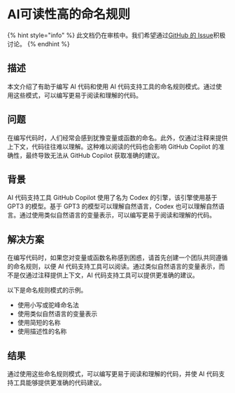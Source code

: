 # AI可读性高的命名规则

{% hint style="info" %}
此文档仍在审核中。我们希望通过[GitHub 的 Issue](https://github.com/AI-Native-Development/patterns/issues/6)积极讨论。
{% endhint %}

## 描述

本文介绍了有助于编写 AI 代码和使用 AI 代码支持工具的命名规则模式。通过使用这些模式，可以编写更易于阅读和理解的代码。

## 问题

在编写代码时，人们经常会感到犹豫变量或函数的命名。此外，仅通过注释来提供上下文，代码往往难以理解。这种难以阅读的代码也会影响 GitHub Copilot 的准确性，最终导致无法从 GitHub Copilot 获取准确的建议。

## 背景

AI 代码支持工具 GitHub Copilot 使用了名为 Codex 的引擎，该引擎使用基于 GPT3 的模型。基于 GPT3 的模型可以理解自然语言，Codex 也可以理解自然语言。通过使用类似自然语言的变量表示，可以编写更易于阅读和理解的代码。

## 解决方案

在编写代码时，如果您对变量或函数名称感到困惑，请首先创建一个团队共同遵循的命名规则，以便 AI 代码支持工具可以阅读。通过类似自然语言的变量表示，而不是仅通过注释提供上下文，AI 代码支持工具可以提供更准确的建议。

以下是命名规则模式的示例。

* 使用小写或驼峰命名法
* 使用类似自然语言的变量表示
* 使用简短的名称
* 使用描述性的名称

## 结果

通过使用这些命名规则模式，可以编写更易于阅读和理解的代码，并使 AI 代码支持工具能够提供更准确的代码建议。
